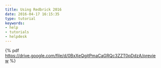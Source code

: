 ```yaml
---
title: Using Redbrick 2016
date: 2016-04-17 16:15:35
type: tutorial
keywords:
- help
- tutorials
- helpdesk
---
```


{% pdf https://drive.google.com/file/d/0BxXeQgjtPmaCaGRQc3ZZT0pDdzA/preview %}
